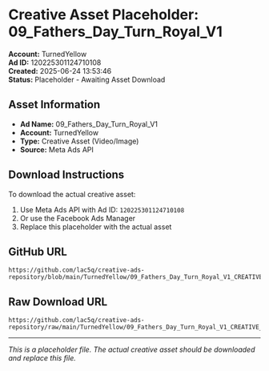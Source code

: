 # Creative Asset Placeholder: 09_Fathers_Day_Turn_Royal_V1

**Account:** TurnedYellow  
**Ad ID:** 120225301124710108  
**Created:** 2025-06-24 13:53:46  
**Status:** Placeholder - Awaiting Asset Download

## Asset Information
- **Ad Name:** 09_Fathers_Day_Turn_Royal_V1
- **Account:** TurnedYellow
- **Type:** Creative Asset (Video/Image)
- **Source:** Meta Ads API

## Download Instructions
To download the actual creative asset:

1. Use Meta Ads API with Ad ID: `120225301124710108`
2. Or use the Facebook Ads Manager
3. Replace this placeholder with the actual asset

## GitHub URL
```
https://github.com/lac5q/creative-ads-repository/blob/main/TurnedYellow/09_Fathers_Day_Turn_Royal_V1_CREATIVE_PLACEHOLDER.md
```

## Raw Download URL
```
https://github.com/lac5q/creative-ads-repository/raw/main/TurnedYellow/09_Fathers_Day_Turn_Royal_V1_CREATIVE_PLACEHOLDER.md
```

---
*This is a placeholder file. The actual creative asset should be downloaded and replace this file.*

